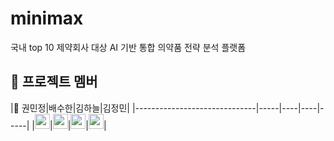 # minimax
국내 top 10 제약회사 대상 AI 기반 통합 의약품 전략 분석 플랫폼

## **:seedling: 프로젝트 멤버**
|:triangular_flag_on_post: 권민정|배수한|김하늘|김정민|
|------------------------------|-----|----|----|-----|
|<a href="https://github.com/nyryngii"><img src="https://img.shields.io/badge/nyryngii-181717?style=flat-square&logo=GitHub&logoColor=white" height="24px"/></a>|<a href="https://github.com/uh004"><img src="https://img.shields.io/badge/uh004-181717?style=flat-square&logo=GitHub&logoColor=white" height="24px"/></a>|<a href="https://github.com/vskyv1101"><img src="https://img.shields.io/badge/vskyv1101-181717?style=flat-square&logo=GitHub&logoColor=white" height="24px"/></a>|<a href="https://github.com/sharon7224"><img src="https://img.shields.io/badge/sharon7224-181717?style=flat-square&logo=GitHub&logoColor=white" height="24px"/></a>|
